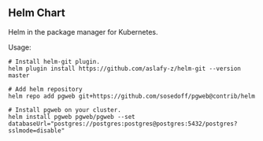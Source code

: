 ## Helm Chart

Helm in the package manager for Kubernetes.

Usage:

```
# Install helm-git plugin.
helm plugin install https://github.com/aslafy-z/helm-git --version master

# Add helm repository
helm repo add pgweb git+https://github.com/sosedoff/pgweb@contrib/helm

# Install pgweb on your cluster.
helm install pgweb pgweb/pgweb --set databaseUrl="postgres://postgres:postgres@postgres:5432/postgres?sslmode=disable"

```